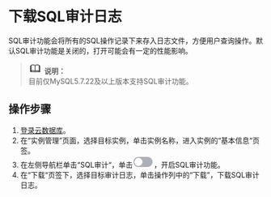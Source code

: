 # 下载SQL审计日志<a name="rds_sql_auditing_log"></a>

SQL审计功能会将所有的SQL操作记录下来存入日志文件，方便用户查询操作。默认SQL审计功能是关闭的，打开可能会有一定的性能影响。

>![](public_sys-resources/icon-note.gif) **说明：**   
>目前仅MySQL5.7.22及以上版本支持SQL审计功能。  

## 操作步骤<a name="section1021714251349"></a>

1.  [登录云数据库](https://support.huaweicloud.com/qs-rds/rds_login.html)。
2.  在“实例管理”页面，选择目标实例，单击实例名称，进入实例的“基本信息“页签。
3.  在左侧导航栏单击“SQL审计“，单击![](figures/关闭按钮.png)，开启SQL审计功能。
4.  在“下载“页签下，选择目标审计日志，单击操作列中的“下载”，下载SQL审计日志。

